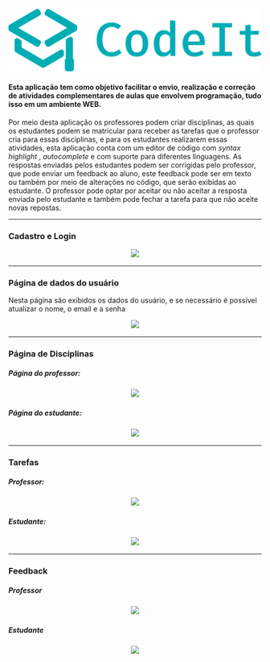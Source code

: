 <p align="center">
  <img src="https://raw.githubusercontent.com/LucasSonego/CodeIt-frontend/master/src/assets/logocodeit.svg">
</p>


#### Esta aplicação tem como objetivo facilitar o envio, realização e correção de atividades complementares de aulas que envolvem programação, tudo isso em um ambiente WEB.

Por meio desta aplicação os professores podem criar disciplinas, as quais os estudantes podem se matricular para receber as tarefas que o professor cria para essas disciplinas, e para os estudantes realizarem essas atividades, esta aplicação conta com um editor de código com _syntax highlight_ , _autocomplete_ e com suporte para diferentes linguagens. As respostas enviadas pelos estudantes podem ser corrigidas pelo professor, que pode enviar um feedback ao aluno, este feedback pode ser em texto ou também por meio de alterações no código, que serão exibidas ao estudante. O professor pode optar por aceitar ou não aceitar a resposta enviada pelo estudante e também pode fechar a tarefa para que não aceite novas repostas.



------

### Cadastro e Login

<p align="center">
  <img src="https://i.imgur.com/tIgdngx.gif">
</p>

------

### Página de dados do usuário
Nesta página são exibidos os dados do usuário, e se necessário é possível atualizar o nome, o email e a senha

<p align="center">
  <img src="https://i.imgur.com/fZYRma0.gif">
</p>

------

### Página de Disciplinas

##### Página do professor:

<p align="center">
  <img src="https://i.imgur.com/m3UfYTK.gif">
</p>



##### Página do estudante:

<p align="center">
  <img src="https://i.imgur.com/e1YjpNe.gif">
</p>

-----

### Tarefas

##### Professor: 

<p align="center">
  <img src="https://i.imgur.com/1oa759f.gif">
</p>



##### Estudante:

<p align="center">
  <img src="https://i.imgur.com/hCdPGg1.gif">
</p>

------

### Feedback

##### Professor

<p align="center">
  <img src="https://i.imgur.com/AyyAEJ9.gif">
</p>



##### Estudante

<p align="center">
  <img src="https://i.imgur.com/ar7ZGht.gif">
</p>
